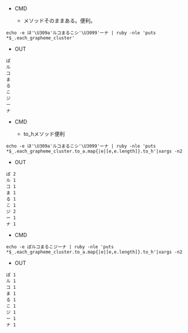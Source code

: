 - CMD

  - メソッドそのままある。便利。

```
echo -e ほ'\U309a'ルコまるこシ'\U3099'ーナ | ruby -nle 'puts *$_.each_grapheme_cluster'
```

- OUT

```
ぽ
ル
コ
ま
る
こ
ジ
ー
ナ
```

- CMD

  - to_hメソッド便利
```
echo -e ほ'\U309a'ルコまるこシ'\U3099'ーナ | ruby -nle 'puts *$_.each_grapheme_cluster.to_a.map{|e|[e,e.length]}.to_h'|xargs -n2
```

- OUT

```
ぽ 2
ル 1
コ 1
ま 1
る 1
こ 1
ジ 2
ー 1
ナ 1
```


- CMD

```
echo -e ぽルコまるこジーナ | ruby -nle 'puts *$_.each_grapheme_cluster.to_a.map{|e|[e,e.length]}.to_h'|xargs -n2
```

- OUT

```
ぽ 1
ル 1
コ 1
ま 1
る 1
こ 1
ジ 1
ー 1
ナ 1
```
